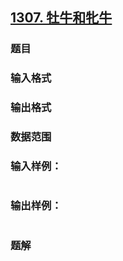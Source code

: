 ## [1307. 牡牛和牝牛](https://www.acwing.com/problem/content/solution/1309/1/)

### 题目

### 输入格式

### 输出格式

### 数据范围

### 输入样例：

```

```

### 输出样例：

```

```

### 题解